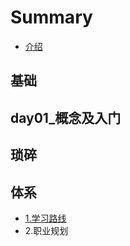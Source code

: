 # Summary

* [介绍](README.md)

## 基础

## day01\_概念及入门

## 琐碎

## 体系

* [1.学习路线](ti-xi/1xue-xi-lu-xian.md)
* 2.职业规划

